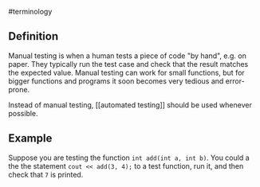 #terminology

## Definition
Manual testing is when a human tests a piece of code "by hand", e.g. on paper. They typically run the test case and check that the result matches the expected value. Manual testing can work for small functions, but for bigger functions and programs it soon becomes very tedious and error-prone. 

Instead of manual testing, [[automated testing]] should be used whenever possible.

## Example
Suppose you are testing the function `int add(int a, int b)`. You could a the the statement `cout << add(3, 4);` to a test function, run it, and then check that `7` is printed. 